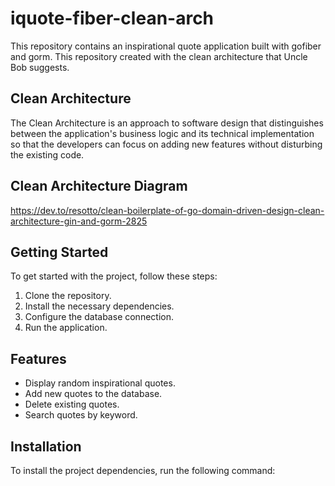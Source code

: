 # iquote-fiber-clean-arch

This repository contains an inspirational quote application built with gofiber and gorm. This repository created with the clean architecture that Uncle Bob suggests.

## Clean Architecture

The Clean Architecture is an approach to software design that distinguishes between the application's business logic and its technical implementation so that the developers can focus on adding new features without disturbing the existing code.

## Clean Architecture Diagram

https://dev.to/resotto/clean-boilerplate-of-go-domain-driven-design-clean-architecture-gin-and-gorm-2825


## Getting Started

To get started with the project, follow these steps:

1. Clone the repository.
2. Install the necessary dependencies.
3. Configure the database connection.
4. Run the application.

## Features

- Display random inspirational quotes.
- Add new quotes to the database.
- Delete existing quotes.
- Search quotes by keyword.

## Installation

To install the project dependencies, run the following command:
